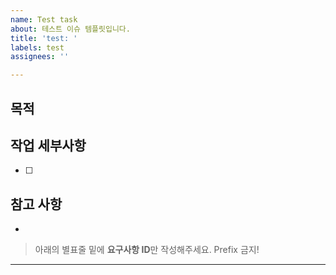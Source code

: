 ```yaml
---
name: Test task
about: 테스트 이슈 템플릿입니다.
title: 'test: '
labels: test
assignees: ''

---
```


## 목적
> 

## 작업 세부사항
- [ ] 

## 참고 사항
-

> 아래의 별표줄 밑에  **요구사항 ID**만 작성해주세요. Prefix 금지!

********************

